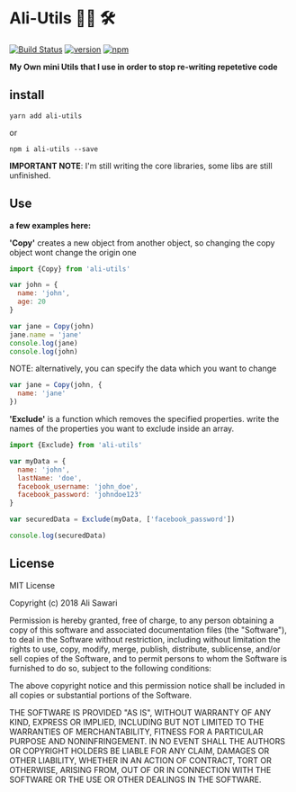 # Ali-Utils :construction_worker_man: :hammer_and_wrench:
[![Build Status](https://travis-ci.org/AliSawari/Ali-Utils.svg?branch=master)](https://travis-ci.org/AliSawari/Ali-Utils)
[![version](https://badgen.net/npm/v/ali-utils)](https://www.npmjs.com/package/ali-utils)
[![npm](https://img.shields.io/npm/dt/ali-utils.svg)](https://www.npmjs.com/package/ali-utils)

**My Own mini Utils that I use in order to stop re-writing repetetive code**

## install

`yarn add ali-utils`

or

`npm i ali-utils --save`

**IMPORTANT NOTE**: I'm still writing the core libraries, some libs are still unfinished.

## Use
**a few examples here:**

**'Copy'** creates a new object from another object, so changing the copy object 
wont change the origin one
```js
import {Copy} from 'ali-utils'

var john = {
  name: 'john',
  age: 20
}

var jane = Copy(john)
jane.name = 'jane'
console.log(jane)
console.log(john)
```

NOTE: alternatively, you can specify the data which you want to change 

```js
var jane = Copy(john, {
  name: 'jane'
})
```

**'Exclude'** is a function which removes the specified properties.
write the names of the properties you want to exclude inside an array.

```js
import {Exclude} from 'ali-utils'

var myData = {
  name: 'john',
  lastName: 'doe',
  facebook_username: 'john_doe',
  facebook_password: 'johndoe123'
}

var securedData = Exclude(myData, ['facebook_password'])

console.log(securedData)
```


## License

MIT License

Copyright (c) 2018 Ali Sawari

Permission is hereby granted, free of charge, to any person obtaining a copy
of this software and associated documentation files (the "Software"), to deal
in the Software without restriction, including without limitation the rights
to use, copy, modify, merge, publish, distribute, sublicense, and/or sell
copies of the Software, and to permit persons to whom the Software is
furnished to do so, subject to the following conditions:

The above copyright notice and this permission notice shall be included in all
copies or substantial portions of the Software.

THE SOFTWARE IS PROVIDED "AS IS", WITHOUT WARRANTY OF ANY KIND, EXPRESS OR
IMPLIED, INCLUDING BUT NOT LIMITED TO THE WARRANTIES OF MERCHANTABILITY,
FITNESS FOR A PARTICULAR PURPOSE AND NONINFRINGEMENT. IN NO EVENT SHALL THE
AUTHORS OR COPYRIGHT HOLDERS BE LIABLE FOR ANY CLAIM, DAMAGES OR OTHER
LIABILITY, WHETHER IN AN ACTION OF CONTRACT, TORT OR OTHERWISE, ARISING FROM,
OUT OF OR IN CONNECTION WITH THE SOFTWARE OR THE USE OR OTHER DEALINGS IN THE
SOFTWARE.
